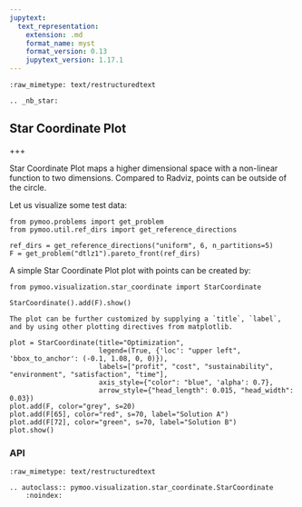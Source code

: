 ```yaml
---
jupytext:
  text_representation:
    extension: .md
    format_name: myst
    format_version: 0.13
    jupytext_version: 1.17.1
---
```


```{raw-cell}
:raw_mimetype: text/restructuredtext

.. _nb_star:
```

## Star Coordinate Plot

+++

Star Coordinate Plot maps a higher dimensional space with a non-linear function to two dimensions. Compared to Radviz, points can be outside of the circle.

Let us visualize some test data:

```{code-cell} ipython3
from pymoo.problems import get_problem
from pymoo.util.ref_dirs import get_reference_directions

ref_dirs = get_reference_directions("uniform", 6, n_partitions=5)
F = get_problem("dtlz1").pareto_front(ref_dirs)
```

A simple Star Coordinate Plot plot with points can be created by:

```{code-cell} ipython3
from pymoo.visualization.star_coordinate import StarCoordinate

StarCoordinate().add(F).show()
```

```{raw-cell}
The plot can be further customized by supplying a `title`, `label`, and by using other plotting directives from matplotlib. 
```

```{code-cell} ipython3
plot = StarCoordinate(title="Optimization",
                      legend=(True, {'loc': "upper left", 'bbox_to_anchor': (-0.1, 1.08, 0, 0)}),
                      labels=["profit", "cost", "sustainability", "environment", "satisfaction", "time"],
                      axis_style={"color": "blue", 'alpha': 0.7},
                      arrow_style={"head_length": 0.015, "head_width": 0.03})
plot.add(F, color="grey", s=20)
plot.add(F[65], color="red", s=70, label="Solution A")
plot.add(F[72], color="green", s=70, label="Solution B")
plot.show()
```

### API

```{raw-cell}
:raw_mimetype: text/restructuredtext

.. autoclass:: pymoo.visualization.star_coordinate.StarCoordinate
    :noindex:
```
